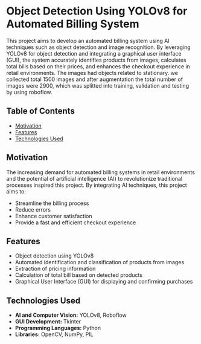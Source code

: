 # Object Detection Using YOLOv8 for Automated Billing System

This project aims to develop an automated billing system using AI techniques such as object detection and image recognition. By leveraging YOLOv8 for object detection and integrating a graphical user interface (GUI), the system accurately identifies products from images, calculates total bills based on their prices, and enhances the checkout experience in retail environments. The images had objects related to stationary. we collected total 1500 images and after augmentation the total number of images were 2900, which was splitted into training, validation and testing by using roboflow. 

## Table of Contents

- [Motivation](#motivation)
- [Features](#features)
- [Technologies Used](#technologies-used)
  
## Motivation

The increasing demand for automated billing systems in retail environments and the potential of artificial intelligence (AI) to revolutionize traditional processes inspired this project. By integrating AI techniques, this project aims to:

- Streamline the billing process
- Reduce errors
- Enhance customer satisfaction
- Provide a fast and efficient checkout experience

## Features

- Object detection using YOLOv8
- Automated identification and classification of products from images
- Extraction of pricing information
- Calculation of total bill based on detected products
- Graphical User Interface (GUI) for displaying and confirming purchases

## Technologies Used

- **AI and Computer Vision:** YOLOv8, Roboflow
- **GUI Development:** Tkinter 
- **Programming Languages:** Python
- **Libraries:** OpenCV, NumPy, PIL

